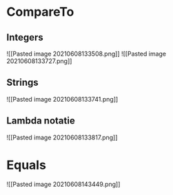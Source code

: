 # CompareTo
## Integers
![[Pasted image 20210608133508.png]]
![[Pasted image 20210608133727.png]]
## Strings
![[Pasted image 20210608133741.png]]
## Lambda notatie
![[Pasted image 20210608133817.png]]

# Equals
![[Pasted image 20210608143449.png]]